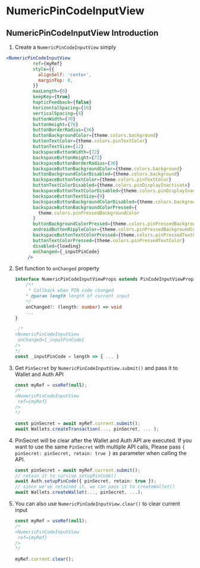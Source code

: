 # NumericPinCodeInputView

## NumericPinCodeInputView Introduction

1. Create a `NumericPinCodeInputView` simply

```jsx
<NumericPinCodeInputView
          ref={myRef}
          style={{
            alignSelf: 'center',
            marginTop: 0,
          }}
          maxLength={6}
          keepKey={true}
          hapticFeedback={false}
          horizontalSpacing={18}
          verticalSpacing={4}
          buttonWidth={70}
          buttonHeight={70}
          buttonBorderRadius={36}
          buttonBackgroundColor={theme.colors.background}
          buttonTextColor={theme.colors.pinTextColor}
          buttonTextSize={12}
          backspaceButtonWidth={72}
          backspaceButtonHeight={72}
          backspaceButtonBorderRadius={36}
          backspaceButtonBackgroundColor={theme.colors.background}
          buttonBackgroundColorDisabled={theme.colors.background}
          backspaceButtonTextColor={theme.colors.pinTextColor}
          buttonTextColorDisabled={theme.colors.pinDisplayInactivate}
          backspaceButtonTextColorDisabled={theme.colors.pinDisplayInactivate}
          backspaceButtonTextSize={9}
          backspaceButtonBackgroundColorDisabled={theme.colors.background}
          backspaceButtonBackgroundColorPressed={
            theme.colors.pinPressedBackgroundColor
          }
          buttonBackgroundColorPressed={theme.colors.pinPressedBackgroundColor}
          androidButtonRippleColor={theme.colors.pinPressedBackgroundColor}
          backspaceButtonTextColorPressed={theme.colors.pinPressedTextColor}
          buttonTextColorPressed={theme.colors.pinPressedTextColor}
          disabled={loading}
          onChanged={_inputPinCode}
        />
```
2. Set function to `onChanged` property
    ```ts
    interface NumericPinCodeInputViewProps extends PinCodeInputViewProps {
        /**
         * Callback when PIN code changed
        * @param length length of current input
        */
        onChanged?: (length: number) => void
        ...
    }

     /* 
    <NumericPinCodeInputView
     onChanged={_inputPinCode}
    />
    */
    const _inputPinCode = length => { ... }
    ```

3. Get `PinSecret` by `NumericPinCodeInputView.submit()` and pass it to Wallet and Auth API
    ```ts
    const myRef = useRef(null); 
    /* 
    <NumericPinCodeInputView
     ref={myRef}
    />
    */

    const pinSecret = await myRef.current.submit();
    await Wallets.createTransaction(..., pinSecret, ... );
    ```

4. PinSecret will be clear after the Wallet and Auth API are executed.
        If you want to use the same `PinSecret` with multiple API calls,
        Please pass `{ pinSecret: pinSecret, retain: true }` as parameter when calling the API.

    ```ts
    const pinSecret = await myRef.current.submit();
    // retain it to survive setupPinCode()
    await Auth.setupPinCode({ pinSecret, retain: true });
    // since we've retained it, we can pass it to createWallet()
    await Wallets.createWallet(..., pinSecret, ...);
    ```

5. You can also use `NumericPinCodeInputView.clear()` to clear current input

    ```ts
    const myRef = useRef(null); 
    /* 
    <NumericPinCodeInputView
     ref={myRef}
    />
    */
    
    myRef.current.clear();
    ```
